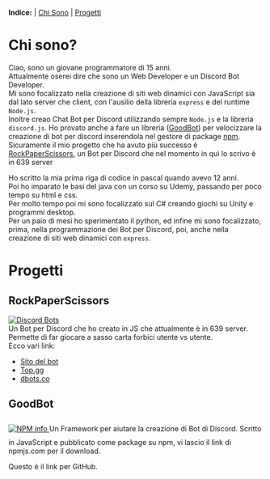 **Indice:** | [Chi Sono](#chi-sono) | [Progetti](#progetti)

# Chi sono? <a name="chi-sono"></a>
Ciao, sono un giovane programmatore di 15 anni.<br>
Attualmente oserei dire che sono un Web Developer e un Discord Bot Developer.<br>
Mi sono focalizzato nella creazione di siti web dinamici con JavaScript sia dal lato server che client, con l'ausilio della libreria `express` e del runtime `Node.js`.<br>
Inoltre creao Chat Bot per Discord utilizzando sempre `Node.js` e la libreria `discord.js`. Ho provato anche a fare un libreria ([GoodBot](#GoodBot)) per velocizzare la creazione di bot per discord inserendola nel gestore di package [npm](https://www.npmjs.com/).<br>
Sicuramente il mio progetto che ha avuto più successo è [RockPaperScissors](#RockPaperScissors), un Bot per Discord che nel momento in qui lo scrivo è in 639 server


Ho scritto la mia prima riga di codice in pascal quando avevo 12 anni.<br>
Poi ho imparato le basi del java con un corso su Udemy, passando per poco tempo su html e css.<br>
Per molto tempo poi mi sono focalizzato sul C# creando giochi su Unity e programmi desktop.<br>
Per un paio di mesi ho sperimentato il python, ed infine mi sono focalizzato, prima, nella programmazione dei Bot per Discord, poi, anche nella creazione di siti web dinamici con `express`.


# Progetti <a name="progetti"></a>
## <a name="RockPaperScissors">RockPaperScissors</a>
[![Discord Bots](https://top.gg/api/widget/servers/723877094920290305.svg)](https://top.gg/bot/723877094920290305)<br>
Un Bot per Discord che ho creato in JS che attualmente è in 639 server.<br>
Permette di far giocare a sasso carta forbici utente vs utente.<br>
Ecco vari link:<br>
* [Sito del bot](https://www.rps-bot.tk/)
* [Top.gg](https://top.gg/bot/723877094920290305)
* [dbots.co](https://dbots.co/bots/723877094920290305)
## <a name="GoodBot">GoodBot</a>
<a href="https://www.npmjs.com/package/goodbot" target="_blank" rel="noopener noreferrer">
						  <img class="img-fluid" style="margin-top: 10px; margin-bottom: 10px" src="https://nodei.co/npm/goodbot.png" alt="NPM info">
                        </a>
Un Framework per aiutare la creazione di Bot di Discord.
Scritto in JavaScript e pubblicato come package su npm, vi lascio il link di npmjs.com per il download.

Questo è il link per GitHub.
